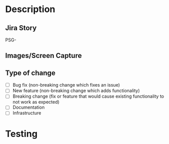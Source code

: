 <!-- You can erase any parts of this template not applicable to your Pull Request. -->

# Description

<!--- Please include a summary of the changes and the related issue. Please also include relevant motivation and context. List any dependencies that are required for this change. -->

## Jira Story

<!--- Fill in Jira Story Id --->

PSG-

## Images/Screen Capture

<!--- Add any images/screen captures showing your change here --->

## Type of change

- [ ] Bug fix (non-breaking change which fixes an issue)
- [ ] New feature (non-breaking change which adds functionality)
- [ ] Breaking change (fix or feature that would cause existing functionality to not work as expected)
- [ ] Documentation
- [ ] Infrastructure

# Testing

<!--- Please describe the tests that you ran to verify your changes. Provide instructions so we can reproduce. Please also list any relevant details for your test configuration --->